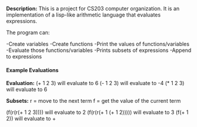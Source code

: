 <b>Description:</b> This is a project for CS203 computer organization. It is an implementation of a lisp-like arithmetic language that evaluates expressions.

The program can:

-Create variables
-Create functions
-Print the values of functions/variables
-Evaluate those functions/variables
-Prints subsets of expressions
-Append to expressions

<h4>Example Evaluations</h4>

<b>Evaluation:</b>
(+ 1 2 3) will evaluate to 6
(- 1 2 3) will evaluate to -4
(\* 1 2 3) will evaluate to 6

<b>Subsets:</b>
r = move to the next term
f = get the value of the current term


(f(r(r(+ 1 2 3)))) will evaluate to 2
(f(r(r(+ 1 (+ 1 2))))) will evaluate to 3
(f(+ 1 2)) will evaluate to +



